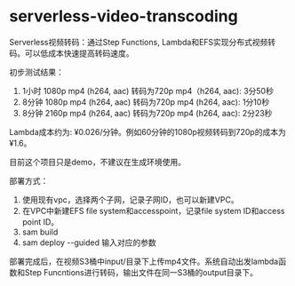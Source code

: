 # serverless-video-transcoding

Serverless视频转码：通过Step Functions, Lambda和EFS实现分布式视频转码。可以低成本快速提高转码速度。

初步测试结果：

1. 1小时 1080p mp4 (h264, aac) 转码为720p mp4（h264, aac): 3分50秒
2. 8分钟 1080p mp4 (h264, aac) 转码为720p mp4 (h264, aac): 1分10秒
3. 8分钟 2160p mp4 (h264, aac) 转码为720p mp4 (h264, aac): 2分23秒

Lambda成本约为: ¥0.026/分钟。例如60分钟的1080p视频转码到720p的成本为¥1.6。

目前这个项目只是demo，不建议在生成环境使用。 

部署方式：
1. 使用现有vpc，选择两个子网，记录子网ID，也可以新建VPC。
2. 在VPC中新建EFS file system和accesspoint，记录file system ID和access point ID。
3. sam build
3. sam deploy --guided 输入对应的参数

部署完成后，在视频S3桶中input/目录下上传mp4文件。系统自动出发lambda函数和Step Funcntions进行转码，输出文件在同一S3桶的output目录下。

